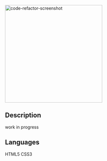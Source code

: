 <img width="321" alt="code-refactor-screenshot" src="https://user-images.githubusercontent.com/49658803/94206643-cbfc5b80-fe7a-11ea-8d8d-909a09a97d4d.png">

## Description
work in progress

## Languages
HTML5
CSS3
